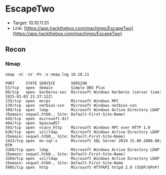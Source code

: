 # EscapeTwo

- Target: 10.10.11.51
- Link: [https://app.hackthebox.com/machines/EscapeTwo](https://app.hackthebox.com/machines/EscapeTwo)

## Recon

### Nmap

`nmap -sC -sV -Pn -o nmap.log 10.10.11`

```
PORT     STATE SERVICE       VERSION
53/tcp   open  domain        Simple DNS Plus
88/tcp   open  kerberos-sec  Microsoft Windows Kerberos (server time: 2025-02-03 21:37:12Z)
135/tcp  open  msrpc         Microsoft Windows RPC
139/tcp  open  netbios-ssn   Microsoft Windows netbios-ssn
389/tcp  open  ldap          Microsoft Windows Active Directory LDAP (Domain: sequel.htb0., Site: Default-First-Site-Name)
445/tcp  open  microsoft-ds?
464/tcp  open  kpasswd5?
593/tcp  open  ncacn_http    Microsoft Windows RPC over HTTP 1.0
636/tcp  open  ssl/ldap      Microsoft Windows Active Directory LDAP (Domain: sequel.htb0., Site: Default-First-Site-Name)
1433/tcp open  ms-sql-s      Microsoft SQL Server 2019 15.00.2000.00; RTM
3268/tcp open  ldap          Microsoft Windows Active Directory LDAP (Domain: sequel.htb0., Site: Default-First-Site-Name)
3269/tcp open  ssl/ldap      Microsoft Windows Active Directory LDAP (Domain: sequel.htb0., Site: Default-First-Site-Name
5985/tcp open  http          Microsoft HTTPAPI httpd 2.0 (SSDP/UPnP)
```

